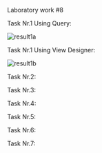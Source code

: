 Laboratory work #8

Task Nr.1 Using Query:

![result1a](https://user-images.githubusercontent.com/36602388/49330942-94823800-f59e-11e8-83a1-ff88637222cb.jpg)

Task Nr.1 Using View Designer:

![result1b](https://user-images.githubusercontent.com/36602388/49331043-cba51900-f59f-11e8-9b3e-da8b8534594b.jpg)

Task Nr.2:


Task Nr.3:


Task Nr.4:


Task Nr.5:


Task Nr.6:


Task Nr.7:


